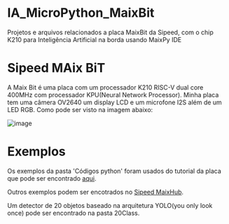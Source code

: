 # IA_MicroPython_MaixBit
Projetos e arquivos relacionados a placa MaixBit da Sipeed, com o chip K210 para Inteligência Artificial na borda usando MaixPy IDE

# Sipeed MAix BiT
A Maix Bit é uma placa com um processador K210 RISC-V dual core 400MHz com processador KPU(Neural Network Processor). Minha placa tem uma câmera OV2640 um display LCD e um microfone I2S além de um LED RGB. Como pode ser visto na imagem abaixo:

![image](https://user-images.githubusercontent.com/74123993/124835562-e8740b00-df57-11eb-9277-0c615047daff.png)

# Exemplos
Os exemplos da pasta 'Códigos python' foram usados do tutorial da placa que pode ser encontrado [aqui](https://wiki.sipeed.com/soft/maixpy/en/).

Outros exemplos podem ser encotrados no [Sipeed MaixHub](https://maixhub.com/).

Um detector de 20 objetos baseado na arquitetura YOLO(you only look once) pode ser encontrado na pasta 20Class.
